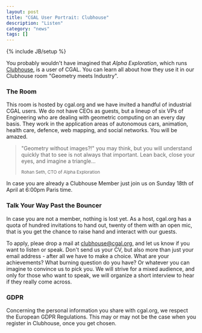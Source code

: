```yaml
---
layout: post
title: "CGAL User Portrait: Clubhouse"
description: "Listen"
category: "news"
tags: []
---
```

{% include JB/setup %}

<p>You probably wouldn't have imagined that <em>Alpha Exploration</em>, which runs
<a href="https://apps.apple.com/us/app/id1503133294">Clubhouse</a>, is a user of CGAL.
You can learn all about how they use it in our Clubhouse room "Geometry meets Industry".</p>


<h3>The Room</h3>

<p>This room is hosted by cgal.org and we have invited a handful of industrial CGAL users.
We do not have CEOs as guests, but a lineup of six VPs of Engineering who are dealing with geometric
computing on an every day basis. They work in the application areas of autonomous cars,
animation, health care, defence, web mapping, and social networks. You will be amazed.</p>

<blockquote>
<p>"Geometry without images?!" you may think, but you will understand quickly that to see
is not always that important. Lean back, close your eyes, and imagine a triangle...</p>
 <p><small>Rohan Seth, CTO of Alpha Exploration</small></p>
</blockquote>

<p>In case you are already a Clubhouse Member just join us on Sunday 18th of April at 6:00pm Paris time.</p>


<h3>Talk Your Way Past the Bouncer</h3>

<p>In case you are not a member, nothing is lost yet.   As a host, cgal.org has a quota
of hundred invitations to hand out, twenty of them with an open mic, that is you get the chance
to raise hand and interact with our guests.</p>

<p>To apply, pleae drop a mail at
<a href="mailto:clubhouse@cgal.org?subject=Please%20let%20me%20in">clubhouse@cgal.org</a>,
and let us know if you want to listen or speak.
Don't send us your CV, but also more than just your email address - after all we have to make a
choice. What are your achievements? What burning question do you have? Or whatever you can imagine
to convince us to pick you. We will strive for a mixed audience, and only for those who want to speak,
we will organize a short interview to hear if they really come across.</p>

<h3>GDPR</h3>

<p>Concerning the personal information you share with cgal.org, we respect the European GDPR
Regulations. This may or may not be the case when you register in Clubhouse, once you get chosen.</p>

